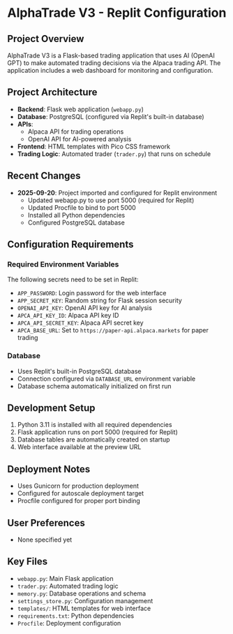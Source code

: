 # AlphaTrade V3 - Replit Configuration

## Project Overview
AlphaTrade V3 is a Flask-based trading application that uses AI (OpenAI GPT) to make automated trading decisions via the Alpaca trading API. The application includes a web dashboard for monitoring and configuration.

## Project Architecture
- **Backend**: Flask web application (`webapp.py`)
- **Database**: PostgreSQL (configured via Replit's built-in database)
- **APIs**: 
  - Alpaca API for trading operations
  - OpenAI API for AI-powered analysis
- **Frontend**: HTML templates with Pico CSS framework
- **Trading Logic**: Automated trader (`trader.py`) that runs on schedule

## Recent Changes
- **2025-09-20**: Project imported and configured for Replit environment
  - Updated webapp.py to use port 5000 (required for Replit)
  - Updated Procfile to bind to port 5000
  - Installed all Python dependencies
  - Configured PostgreSQL database

## Configuration Requirements

### Required Environment Variables
The following secrets need to be set in Replit:
- `APP_PASSWORD`: Login password for the web interface
- `APP_SECRET_KEY`: Random string for Flask session security
- `OPENAI_API_KEY`: OpenAI API key for AI analysis
- `APCA_API_KEY_ID`: Alpaca API key ID
- `APCA_API_SECRET_KEY`: Alpaca API secret key
- `APCA_BASE_URL`: Set to `https://paper-api.alpaca.markets` for paper trading

### Database
- Uses Replit's built-in PostgreSQL database
- Connection configured via `DATABASE_URL` environment variable
- Database schema automatically initialized on first run

## Development Setup
1. Python 3.11 is installed with all required dependencies
2. Flask application runs on port 5000 (required for Replit)
3. Database tables are automatically created on startup
4. Web interface available at the preview URL

## Deployment Notes
- Uses Gunicorn for production deployment
- Configured for autoscale deployment target
- Procfile configured for proper port binding

## User Preferences
- None specified yet

## Key Files
- `webapp.py`: Main Flask application
- `trader.py`: Automated trading logic
- `memory.py`: Database operations and schema
- `settings_store.py`: Configuration management
- `templates/`: HTML templates for web interface
- `requirements.txt`: Python dependencies
- `Procfile`: Deployment configuration